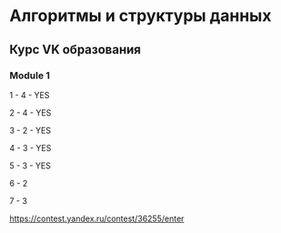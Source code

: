 # Алгоритмы и структуры данных

## Курс VK образования

### Module 1

1 - 4 - YES

2 - 4 - YES

3 - 2 - YES

4 - 3 - YES

5 - 3 - YES

6 - 2

7 - 3

https://contest.yandex.ru/contest/36255/enter
